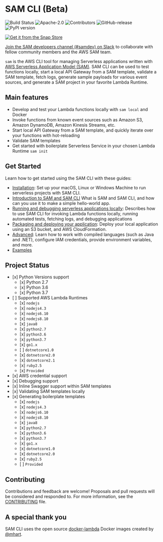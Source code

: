 <p align="center">
</p>

SAM CLI (Beta)
==============

![Build
Status](https://travis-ci.org/awslabs/aws-sam-cli.svg?branch=develop)
![Apache-2.0](https://img.shields.io/npm/l/aws-sam-local.svg)
![Contributors](https://img.shields.io/github/contributors/awslabs/aws-sam-cli.svg)
![GitHub-release](https://img.shields.io/github/release/awslabs/aws-sam-cli.svg)
![PyPI version](https://badge.fury.io/py/aws-sam-cli.svg)

[![Get it from the Snap Store](https://snapcraft.io/static/images/badges/en/snap-store-black.svg)](https://snapcraft.io/aws-sam-cli)

[Join the SAM developers channel (\#samdev) on
Slack](https://join.slack.com/t/awsdevelopers/shared_invite/enQtMzg3NTc5OTM2MzcxLTdjYTdhYWE3OTQyYTU4Njk1ZWY4Y2ZjYjBhMTUxNGYzNDg5MWQ1ZTc5MTRlOGY0OTI4NTdlZTMwNmI5YTgwOGM/)
to collaborate with fellow community members and the AWS SAM team.

`sam` is the AWS CLI tool for managing Serverless applications written
with [AWS Serverless Application Model
(SAM)](https://github.com/awslabs/serverless-application-model). SAM CLI
can be used to test functions locally, start a local API Gateway from a
SAM template, validate a SAM template, fetch logs, generate sample
payloads for various event sources, and generate a SAM project in your
favorite Lambda Runtime.

Main features
-------------

-   Develop and test your Lambda functions locally with `sam local` and
    Docker
-   Invoke functions from known event sources such as Amazon S3, Amazon
    DynamoDB, Amazon Kinesis Streams, etc.
-   Start local API Gateway from a SAM template, and quickly iterate
    over your functions with hot-reloading
-   Validate SAM templates
-   Get started with boilerplate Serverless Service in your chosen
    Lambda Runtime `sam init`

Get Started
-----------

Learn how to get started using the SAM CLI with these guides:

-   [Installation](https://aws.amazon.com/serverless/sam/): Set up your macOS, Linux or
    Windows Machine to run serverless projects with SAM CLI.
-   [Introduction to SAM and SAM CLI](https://docs.aws.amazon.com/serverless-application-model/latest/developerguide/serverless-quick-start.html) What is
    SAM and SAM CLI, and how can you use it to make a simple hello-world
    app.
-   [Running and debugging serverless applications
    locally](docs/usage.md): Describes how to use SAM CLI for invoking
    Lambda functions locally, running automated tests, fetching logs,
    and debugging applications
-   [Packaging and deploying your
    application](docs/deploying_serverless_applications.md): Deploy
    your local application using an S3 bucket, and AWS CloudFormation.
-   [Advanced](docs/advanced_usage.md): Learn how to work with compiled
    languages (such as Java and .NET), configure IAM credentials,
    provide environment variables, and more.
-   [Examples](https://github.com/awslabs/serverless-application-model/tree/master/examples/apps)

Project Status
--------------

-   \[x\] Python Versions support
    -   \[x\] Python 2.7
    -   \[x\] Python 3.6
    -   \[x\] Python 3.7
-   \[ \] Supported AWS Lambda Runtimes
    -   \[x\] `nodejs`
    -   \[x\] `nodejs4.3`
    -   \[x\] `nodejs6.10`
    -   \[x\] `nodejs8.10`
    -   \[x\] `java8`
    -   \[x\] `python2.7`
    -   \[x\] `python3.6`
    -   \[x\] `python3.7`
    -   \[x\] `go1.x`
    -   \[ \] `dotnetcore1.0`
    -   \[x\] `dotnetcore2.0`
    -   \[x\] `dotnetcore2.1`
    -   \[x\] `ruby2.5`
    -   \[x\] `Provided`
-   \[x\] AWS credential support
-   \[x\] Debugging support
-   \[x\] Inline Swagger support within SAM templates
-   \[x\] Validating SAM templates locally
-   \[x\] Generating boilerplate templates
    -   \[x\] `nodejs`
    -   \[x\] `nodejs4.3`
    -   \[x\] `nodejs6.10`
    -   \[x\] `nodejs8.10`
    -   \[x\] `java8`
    -   \[x\] `python2.7`
    -   \[x\] `python3.6`
    -   \[x\] `python3.7`
    -   \[x\] `go1.x`
    -   \[x\] `dotnetcore1.0`
    -   \[x\] `dotnetcore2.0`
    -   \[x\] `ruby2.5`
    -   \[ \] `Provided`

Contributing
------------

Contributions and feedback are welcome! Proposals and pull requests will
be considered and responded to. For more information, see the
[CONTRIBUTING](CONTRIBUTING.md) file.

A special thank you
-------------------

SAM CLI uses the open source
[docker-lambda](https://github.com/lambci/docker-lambda) Docker images
created by [@mhart](https://github.com/mhart).


